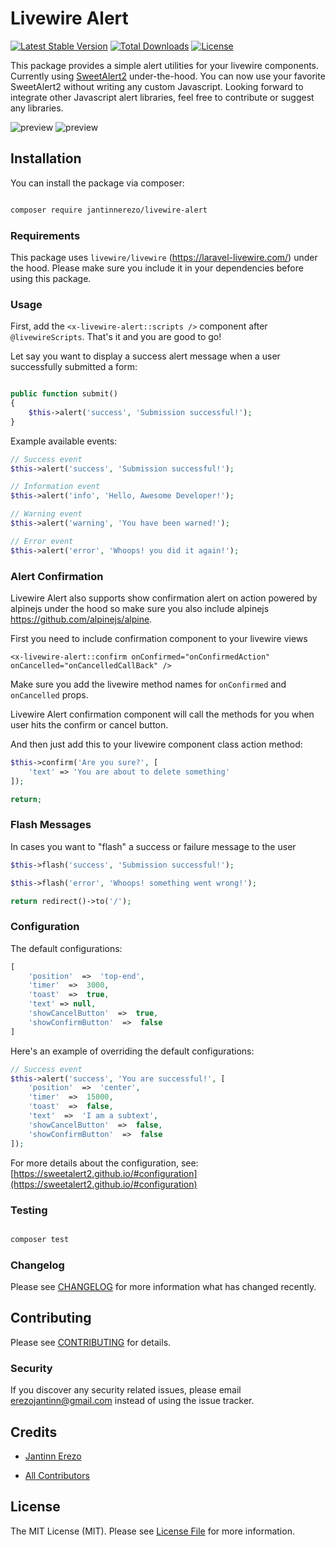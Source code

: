 
# Livewire Alert
[![Latest Stable Version](https://poser.pugx.org/jantinnerezo/livewire-alert/v)](//packagist.org/packages/jantinnerezo/livewire-alert)
[![Total Downloads](https://poser.pugx.org/jantinnerezo/livewire-alert/downloads)](//packagist.org/packages/jantinnerezo/livewire-alert)
[![License](https://poser.pugx.org/jantinnerezo/livewire-alert/license)](//packagist.org/packages/jantinnerezo/livewire-alert)

This package provides a simple alert utilities for your livewire components. Currently using [SweetAlert2](https://www.example.com) under-the-hood.
You can now use your favorite SweetAlert2 without writing any custom Javascript. Looking forward to integrate other Javascript alert libraries, feel free to contribute or suggest any libraries.

![preview](https://raw.githubusercontent.com/jantinnerezo/livewire-alert/master/toast-preview.gif?token=AHC4OVKI6SNQ6DYWJ3AQQQK64WW6G)
![preview](https://raw.githubusercontent.com/jantinnerezo/livewire-alert/master/popup-preview.gif?token=AHC4OVKI6SNQ6DYWJ3AQQQK64WW6G)


## Installation

You can install the package via composer:

```bash

composer require jantinnerezo/livewire-alert

```

### Requirements

This package uses `livewire/livewire` (https://laravel-livewire.com/) under the hood.
Please make sure you include  it in your dependencies before using this package.

### Usage

First, add the `<x-livewire-alert::scripts />` component after `@livewireScripts`. That's it and you are good to go!

Let say you want to display a success alert message when a user successfully submitted a form:
``` php

public function submit()
{
	$this->alert('success', 'Submission successful!');
}

```

Example available events:

``` php
// Success event
$this->alert('success', 'Submission successful!');

// Information event
$this->alert('info', 'Hello, Awesome Developer!');

// Warning event
$this->alert('warning', 'You have been warned!');

// Error event
$this->alert('error', 'Whoops! you did it again!');

```
### Alert Confirmation
Livewire Alert also supports show confirmation alert on action 
powered by alpinejs under the hood so make sure you also include alpinejs
https://github.com/alpinejs/alpine. 

First you need to include confirmation component to your livewire views

`<x-livewire-alert::confirm onConfirmed="onConfirmedAction" onCancelled="onCancelledCallBack" />`

Make sure you add the livewire method names for `onConfirmed` and `onCancelled` props.

Livewire Alert confirmation component will call the methods for you when user hits the confirm or cancel button.

And then just add this to your livewire component class action method:

``` php
$this->confirm('Are you sure?', [
    'text' => 'You are about to delete something'
]);

return;
```
### Flash Messages
In cases you want to "flash" a success or failure message to the user
``` php
$this->flash('success', 'Submission successful!');

$this->flash('error', 'Whoops! something went wrong!');

return redirect()->to('/');

```

### Configuration
The default configurations:
``` php
[
	'position'  =>  'top-end',
	'timer'  =>  3000,
	'toast'  =>  true,
	'text' => null,
	'showCancelButton'  =>  true,
	'showConfirmButton'  =>  false
]
```
Here's an example of overriding the default configurations:

``` php
// Success event
$this->alert('success', 'You are successful!', [
	'position'  =>  'center',
	'timer'  =>  15000,
	'toast'  =>  false,
	'text'  =>  'I am a subtext',
	'showCancelButton'  =>  false,
	'showConfirmButton'  =>  false
]);
```
For more details about the configuration, see:
[https://sweetalert2.github.io/#configuration](https://sweetalert2.github.io/#configuration)
### Testing



``` bash

composer test

```



### Changelog



Please see [CHANGELOG](CHANGELOG.md) for more information what has changed recently.



## Contributing



Please see [CONTRIBUTING](CONTRIBUTING.md) for details.



### Security



If you discover any security related issues, please email erezojantinn@gmail.com instead of using the issue tracker.



## Credits



-  [Jantinn Erezo](https://github.com/jantinnerezo)

-  [All Contributors](../../contributors)



## License



The MIT License (MIT). Please see [License File](LICENSE.md) for more information.
